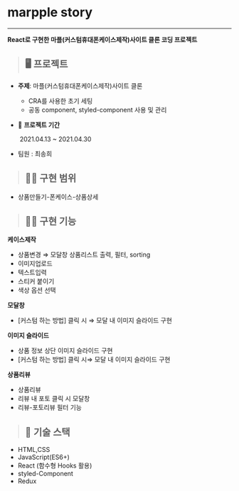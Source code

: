 # marpple story

---

**React로 구현한 마플(커스텀휴대폰케이스제작)사이트 클론 코딩 프로젝트**

> ## 🖥 프로젝트

- **주제**: 마플(커스텀휴대폰케이스제작)사이트 클론

  - CRA를 사용한 초기 세팅
  - 공동 component, styled-component 사용 및 관리

- 📅 **프로젝트 기간**

  ​ 2021.04.13 ~ 2021.04.30

- 팀원 : 최송희

> ## 👨‍💻 구현 범위

- 상품만들기-폰케이스-상품상세

> ## 👨‍💻 구현 기능

**케이스제작**

- 상품변경 ⇒ 모달창 상품리스트 출력, 필터, sorting
- 이미지업로드
- 텍스트입력
- 스티커 붙이기
- 색상 옵션 선택

**모달창**

- [커스텀 하는 방법] 클릭 시 ⇒ 모달 내 이미지 슬라이드 구현

**이미지 슬라이드**

- 상품 정보 상단 이미지 슬라이드 구현
- [커스텀 하는 방법] 클릭 시⇒ 모달 내 이미지 슬라이드 구현

**상품리뷰**

- 상품리뷰
- 리뷰 내 포토 클릭 시 모달창
- 리뷰-포토리뷰 필터 기능

> ## 🔧 기술 스택

- HTML,CSS
- JavaScript(ES6+)
- React (함수형 Hooks 활용)
- styled-Component
- Redux
